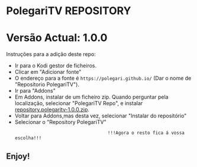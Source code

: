 # PolegariTV REPOSITORY
# Versão Actual: 1.0.0

Instruções para a adição deste repo:


<p align="left">
  <ul>
    <li>Ir para o Kodi gestor de ficheiros.</li>
    <li>Clicar em "Adicionar fonte"</li>
    <li>O endereço para a fonte é <code>https://polegari.github.io/</code> (Dar o nome de "Repositorio PolegariTV").</li>
    <li>Ir para "Addons"</li>
    <li>Em Addons, instalar de um ficheiro zip. Quando perguntar pela localização, selecionar "PolegariTV Repo", e instalar <a href="repository.polegaritv-1.0.0.zip">repository.polegaritv-1.0.0.zip</a>.</li>
    <li>Voltar para Addons,mas desta vez, selecionar "Instalar do repositório"</li>
    <li>Selecionar o "Repository PolegariTV"</li>
    
                                       !!!Agora o resto fica á vossa escolha!!!
  </ul>
</p>

## Enjoy!
